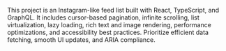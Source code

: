 <!-- Use this file to provide workspace-specific custom instructions to Copilot. For more details, visit https://code.visualstudio.com/docs/copilot/copilot-customization#_use-a-githubcopilotinstructionsmd-file -->

This project is an Instagram-like feed list built with React, TypeScript, and GraphQL. It includes cursor-based pagination, infinite scrolling, list virtualization, lazy loading, rich text and image rendering, performance optimizations, and accessibility best practices. Prioritize efficient data fetching, smooth UI updates, and ARIA compliance.
